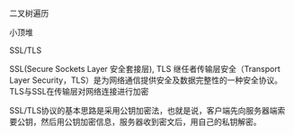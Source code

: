 
二叉树遍历

小顶堆


SSL/TLS 

SSL(Secure Sockets Layer 安全套接层),
TLS 继任者传输层安全（Transport Layer Security，TLS）是为网络通信提供安全及数据完整性的一种安全协议。TLS与SSL在传输层对网络连接进行加密
<!-- https://blog.csdn.net/lipviolet/article/details/104604690 -->

SSL/TLS协议的基本思路是采用公钥加密法，也就是说，客户端先向服务器端索要公钥，然后用公钥加密信息，服务器收到密文后，用自己的私钥解密。
